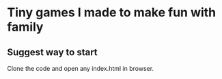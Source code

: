 # Tiny games I made to make fun with family

## Suggest way to start

Clone the code and open any index.html in browser.
